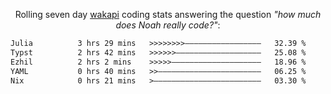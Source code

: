<p align="center">Rolling seven day <a href="https://wakapi.dev/"/>wakapi</a> coding stats answering the question <i>"how much does Noah really code?"</i>:</p>
<!--START_SECTION:waka-->

```txt
Julia          3 hrs 29 mins   >>>>>>>>—————————————————   32.39 %
Typst          2 hrs 42 mins   >>>>>>———————————————————   25.08 %
Ezhil          2 hrs 2 mins    >>>>>————————————————————   18.96 %
YAML           0 hrs 40 mins   >>———————————————————————   06.25 %
Nix            0 hrs 21 mins   >————————————————————————   03.30 %
```

<!--END_SECTION:waka-->
